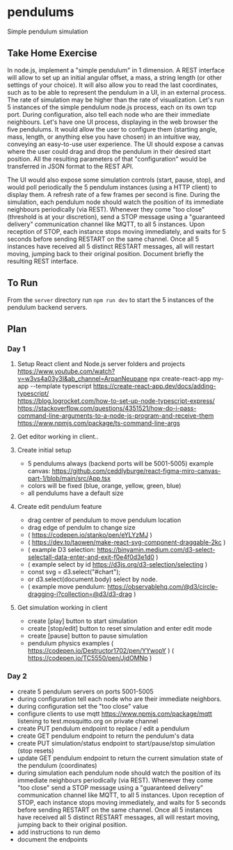 # pendulums
Simple pendulum simulation

## Take Home Exercise
In node.js, implement a "simple pendulum" in 1 dimension. A REST interface will allow to set up an initial
angular offset, a mass, a string length (or other settings of your choice). It will also allow you to read the
last coordinates, such as to be able to represent the pendulum in a UI, in an external process. The rate of
simulation may be higher than the rate of visualization. Let's run 5 instances of the simple pendulum
node.js process, each on its own tcp port. During configuration, also tell each node who are their
immediate neighbours.
Let's have one UI process, displaying in the web browser the five pendulums. It would allow the user to
configure them (starting angle, mass, length, or anything else you have chosen) in an intuitive way,
conveying an easy-to-use user experience. The UI should expose a canvas where the user could drag and
drop the pendulum in their desired start position. All the resulting parameters of that "configuration"
would be transferred in JSON format to the REST API.

The UI would also expose some simulation controls (start, pause, stop), and would poll periodically the 5
pendulum instances (using a HTTP client) to display them. A refresh rate of a few frames per second is
fine. During the simulation, each pendulum node should watch the position of its immediate neighbours
periodically (via REST). Whenever they come "too close" (threshold is at your discretion), send a STOP
message using a "guaranteed delivery" communication channel like MQTT, to all 5 instances. Upon
reception of STOP, each instance stops moving immediately, and waits for 5 seconds before sending
RESTART on the same channel. Once all 5 instances have received all 5 distinct RESTART messages, all will
restart moving, jumping back to their original position.
Document briefly the resulting REST interface.

## To Run
From the `server` directory run `npm run dev` to start the 5 instances of the pendulum backend servers.


## Plan

### Day 1
1. Setup React client and Node.js server folders and projects
 https://www.youtube.com/watch?v=w3vs4a03y3I&ab_channel=ArpanNeupane
 npx create-react-app my-app --template typescript
 https://create-react-app.dev/docs/adding-typescript/  
 https://blog.logrocket.com/how-to-set-up-node-typescript-express/
 https://stackoverflow.com/questions/4351521/how-do-i-pass-command-line-arguments-to-a-node-js-program-and-receive-them 
 https://www.npmjs.com/package/ts-command-line-args 

2. Get editor working in client..
3. Create initial setup
   - 5 pendulums always (backend ports will be 5001-5005)
   example canvas: https://github.com/ceddlyburge/react-figma-miro-canvas-part-1/blob/main/src/App.tsx 
   - colors will be fixed (blue, orange, yellow, green, blue)
   - all pendulums have a default size
4. Create edit pendulum feature
   - drag centrer of pendulum to move pendulum location
   - drag edge of pendulm to change size
   - ( https://codepen.io/stanko/pen/eYLYzMJ )
   - ( https://dev.to/taowen/make-react-svg-component-draggable-2kc )
   - ( example D3 selection: https://binyamin.medium.com/d3-select-selectall-data-enter-and-exit-f0e4f0d3e1d0 )
   - ( example select by id https://d3js.org/d3-selection/selecting )
   - const svg = d3.select("#chart");
   - or  d3.select(document.body) select by node.
   - ( example move pendulum: https://observablehq.com/@d3/circle-dragging-i?collection=@d3/d3-drag ) 
6. Get simulation working in client
   - create [play] button to start simulation
   - create [stop/edit] button to reset simulation and enter edit mode
   - create [pause] button to pause simulation
   - pendulum physics examples
    ( https://codepen.io/Destructor1702/pen/YYwopY )
    ( https://codepen.io/TC5550/pen/JjdOMNp )


### Day 2
- create 5 pendulum servers on ports 5001-5005
- during configuration tell each node who are their immediate neighbors.
- during configuration set the "too close" value
- configure clients to use mqtt https://www.npmjs.com/package/mqtt listening to test.mosquitto.org on private channel
- create PUT pendulum endpoint to replace / edit a pendulum
- create GET pendulum endpoint to return the pendulum's data
- create PUT simulation/status endpoint to start/pause/stop simulation (stop resets)
- update GET pendulum endpoint to return the current simulation state of the pendulum (coordinates) 
- during simulation each pendulum node should watch the position of its immediate neighbours
periodically (via REST). Whenever they come "too close" send a STOP
message using a "guaranteed delivery" communication channel like MQTT, to all 5 instances. Upon
reception of STOP, each instance stops moving immediately, and waits for 5 seconds before sending
RESTART on the same channel. Once all 5 instances have received all 5 distinct RESTART messages, all will
restart moving, jumping back to their original position. 
- add instructions to run demo
- document the endpoints